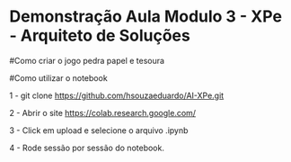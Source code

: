 # Demonstração Aula Modulo 3 - XPe - Arquiteto de Soluções

#Como criar o jogo pedra papel e tesoura

#Como utilizar o notebook

1 - git clone https://github.com/hsouzaeduardo/AI-XPe.git

2 - Abrir o site https://colab.research.google.com/

3 - Click em upload e selecione o arquivo .ipynb

4 - Rode sessão por sessão do notebook.


